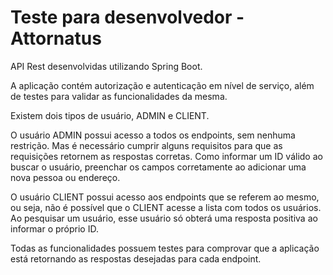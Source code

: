 # Teste para desenvolvedor - Attornatus
API Rest desenvolvidas utilizando Spring Boot.

A aplicação contém autorização e autenticação em nível de serviço, além de testes para validar as funcionalidades da mesma.

Existem dois tipos de usuário, ADMIN e CLIENT.

O usuário ADMIN possui acesso a todos os endpoints, sem nenhuma restrição. Mas é necessário cumprir alguns requisitos para que as requisições retornem as respostas
corretas. Como informar um ID válido ao buscar o usuário, preenchar os campos corretamente ao adicionar uma nova pessoa ou endereço.

O usuário CLIENT possui acesso aos endpoints que se referem ao mesmo, ou seja, não é possível que o CLIENT acesse a lista com todos os usuários. Ao pesquisar um usuário,
esse usuário só obterá uma resposta positiva ao informar o próprio ID.

Todas as funcionalidades possuem testes para comprovar que a aplicação está retornando as respostas desejadas para cada endpoint.
